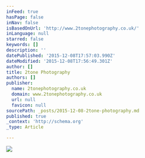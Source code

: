 ```yaml
---
inFeed: true
hasPage: false
inNav: false
isBasedOnUrl: 'http://www.2tonephotography.co.uk/'
inLanguage: null
starred: false
keywords: []
description: ''
datePublished: '2015-12-08T17:57:03.990Z'
dateModified: '2015-12-08T17:56:49.301Z'
author: []
title: 2tone Photography
authors: []
publisher:
  name: 2tonephotography.co.uk
  domain: www.2tonephotography.co.uk
  url: null
  favicon: null
sourcePath: _posts/2015-12-08-2tone-photography.md
published: true
_context: 'http://schema.org'
_type: Article

---
```

![](https://the-grid-user-content.s3-us-west-2.amazonaws.com/b33ddde4-5872-405a-b4b7-feaaa47213ac.jpg)